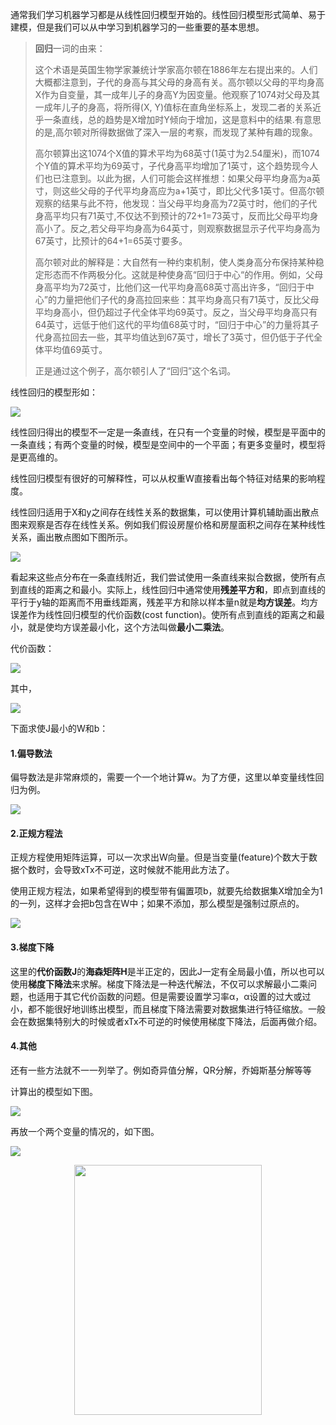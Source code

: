 通常我们学习机器学习都是从线性回归模型开始的。线性回归模型形式简单、易于建模，但是我们可以从中学习到机器学习的一些重要的基本思想。

> **回归**一词的由来：
>
> 这个术语是英国生物学家兼统计学家高尔顿在1886年左右提出来的。人们大概都注意到，子代的身高与其父母的身高有关。高尔顿以父母的平均身高X作为自变量，其一成年儿子的身高Y为因变量。他观察了1074对父母及其一成年儿子的身高，将所得(X, Y)值标在直角坐标系上，发现二者的关系近乎一条直线，总的趋势是X增加时Y倾向于增加，这是意料中的结果.有意思的是,高尔顿对所得数据做了深入一层的考察，而发现了某种有趣的现象。
>
> 高尔顿算出这1074个X值的算术平均为68英寸(1英寸为2.54厘米)，而1074个Y值的算术平均为69英寸，子代身高平均增加了1英寸，这个趋势现今人们也已注意到。以此为据，人们可能会这样推想：如果父母平均身高为a英寸，则这些父母的子代平均身高应为a+1英寸，即比父代多1英寸。但高尔顿观察的结果与此不符，他发现：当父母平均身高为72英寸时，他们的子代身高平均只有71英寸,不仅达不到预计的72+1=73英寸，反而比父母平均身高小了。反之,若父母平均身高为64英寸，则观察数据显示子代平均身高为67英寸，比预计的64+1=65英寸要多。
>
> 高尔顿对此的解释是：大自然有一种约束机制，使人类身高分布保持某种稳定形态而不作两极分化。这就是种使身高“回归于中心“的作用。例如，父母身高平均为72英寸，比他们这一代平均身高68英寸高出许多，“回归于中心”的力量把他们子代的身高拉回来些：其平均身高只有71英寸，反比父母平均身高小，但仍超过子代全体平均69英寸。反之，当父母平均身高只有64英寸，远低于他们这代的平均值68英寸时，“回归于中心”的力量将其子代身高拉回去一些，其平均值达到67英寸，增长了3英寸，但仍低于子代全体平均值69英寸。
>
> 正是通过这个例子，高尔顿引人了“回归”这个名词。

线性回归的模型形如：

![](image/1.png)

线性回归得出的模型不一定是一条直线，在只有一个变量的时候，模型是平面中的一条直线；有两个变量的时候，模型是空间中的一个平面；有更多变量时，模型将是更高维的。 

线性回归模型有很好的可解释性，可以从权重W直接看出每个特征对结果的影响程度。

线性回归适用于X和y之间存在线性关系的数据集，可以使用计算机辅助画出散点图来观察是否存在线性关系。例如我们假设房屋价格和房屋面积之间存在某种线性关系，画出散点图如下图所示。

![](image/2.png)

看起来这些点分布在一条直线附近，我们尝试使用一条直线来拟合数据，使所有点到直线的距离之和最小。实际上，线性回归中通常使用**残差平方和**，即点到直线的平行于y轴的距离而不用垂线距离，残差平方和除以样本量n就是**均方误差**。均方误差作为线性回归模型的代价函数(cost function)。使所有点到直线的距离之和最小，就是使均方误差最小化，这个方法叫做**最小二乘法**。

代价函数：

![](image/4.png)

其中，

![](image/1.png)

下面求使J最小的W和b：

#### 1.偏导数法

偏导数法是非常麻烦的，需要一个一个地计算w。为了方便，这里以单变量线性回归为例。


![](image/5.png)



#### 2.正规方程法

正规方程使用矩阵运算，可以一次求出W向量。但是当变量(feature)个数大于数据个数时，会导致xTx不可逆，这时候就不能用此方法了。

使用正规方程法，如果希望得到的模型带有偏置项b，就要先给数据集X增加全为1的一列，这样才会把b包含在W中；如果不添加，那么模型是强制过原点的。


![](image/6.png)

#### 3.梯度下降

这里的**代价函数J**的**海森矩阵H**是半正定的，因此J一定有全局最小值，所以也可以使用**梯度下降法**来求解。梯度下降法是一种迭代解法，不仅可以求解最小二乘问题，也适用于其它代价函数的问题。但是需要设置学习率α，α设置的过大或过小，都不能很好地训练出模型，而且梯度下降法需要对数据集进行特征缩放。一般会在数据集特别大的时候或者xTx不可逆的时候使用梯度下降法，后面再做介绍。

#### 4.其他

还有一些方法就不一一列举了。例如奇异值分解，QR分解，乔姆斯基分解等等



计算出的模型如下图。

![](image/3.png)


再放一个两个变量的情况的，如下图。

![](image/7.png)


<div align=center>
<div style="align: center" >
<img src="qrcode.png"   width = "300" height = "400" />
</div>
